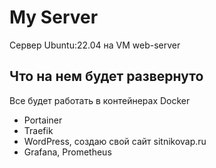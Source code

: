# My Server

Сервер Ubuntu:22.04 на VM web-server

## Что на нем будет развернуто

Все будет работать в контейнерах Docker

- Portainer
- Traefik
- WordPress, создаю свой сайт sitnikovap.ru 
- Grafana, Prometheus

